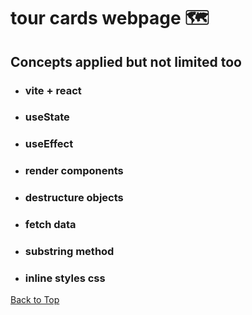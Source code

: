 <a name="custom_anchor_name"></a>

# tour cards webpage :world_map:

## Concepts applied but not limited too

- ### vite + react
- ### useState
- ### useEffect
- ### render components
- ### destructure objects
- ### fetch data
- ### substring method
- ### inline styles css

[Back to Top](#custom_anchor_name)
